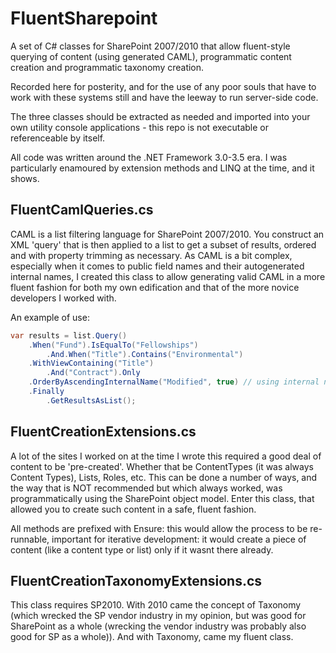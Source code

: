 # FluentSharepoint

A set of C# classes for SharePoint 2007/2010 that allow fluent-style querying of content (using generated CAML), programmatic content creation and programmatic taxonomy creation.

Recorded here for posterity, and for the use of any poor souls that have to work with these systems still and have the leeway to run server-side code.

The three classes should be extracted as needed and imported into your own utility console applications - this repo is not executable or referenceable by itself.

All code was written around the .NET Framework 3.0-3.5 era. I was particularly enamoured by extension methods and LINQ at the time, and it shows.

## FluentCamlQueries.cs

CAML is a list filtering language for SharePoint 2007/2010. You construct an XML 'query' that is then applied to a list to get a subset of results, ordered and with property trimming as necessary. As CAML is a bit complex, especially when it comes to public field names and their autogenerated internal names, I created this class to allow generating valid CAML in a more fluent fashion for both my own edification and that of the more novice developers I worked with.

An example of use:

```csharp
var results = list.Query()
    .When("Fund").IsEqualTo("Fellowships")
        .And.When("Title").Contains("Environmental")
    .WithViewContaining("Title")
        .And("Contract").Only
    .OrderByAscendingInternalName("Modified", true) // using internal name here
    .Finally
        .GetResultsAsList();
```

## FluentCreationExtensions.cs

A lot of the sites I worked on at the time I wrote this required a good deal of content to be 'pre-created'. Whether that be ContentTypes (it was always Content Types), Lists, Roles, etc. This can be done a number of ways, and the way that is NOT recommended but which always worked, was programmatically using the SharePoint object model. Enter this class, that allowed you to create such content in a safe, fluent fashion.

All methods are prefixed with Ensure: this would allow the process to be re-runnable, important for iterative development: it would create a piece of content (like a content type or list) only if it wasnt there already.

## FluentCreationTaxonomyExtensions.cs

This class requires SP2010. With 2010 came the concept of Taxonomy (which wrecked the SP vendor industry in my opinion, but was good for SharePoint as a whole (wrecking the vendor industry was probably also good for SP as a whole)). And with Taxonomy, came my fluent class.